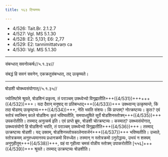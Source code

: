 ```yaml
---
title: १६३ टिप्पणयः

---
```

- 4/526: Tait.Br. 2.1.2.7
- 4/527: Vgl. MS 5.1.30
- 4/528: E2: 5,131; E6: 2,77
- 4/529: E2: tannimittatvaṃ ca
- 4/530: Vgl. MS 5.1.30

____________________________________________


संबन्धात् सवनोत्कर्षः//५.१.३४//

संबद्धं हि सवनं सवनेन, एकक्रतुसंबन्धात्, तद् उत्कृष्यते।


____________________________________________


षोडशी चोक्थ्यसंयोगात्//५.१.३५//

ज्योतिष्टोमे श्रूयते, षोडशिनं प्रकृत्य, तं पराञ्चम् उक्थ्येभ्यो विगृह्णातीति+++({4/531})++++++({4/532})+++। यदा दैवान् मनुषाद् वा प्रतिबन्धाद्+++({4/533})+++ उक्थ्यान्य् उत्कृष्यन्ते, किं तदा षोडश्य् उत्कृष्टव्यः+++({4/534})+++, नेति भवति संशयः। किं प्राप्तम्? नोत्क्रष्टव्यः। कुतः? एवं स्तोत्रं स्वस्मिन् काले षोडशिनः कृतं भविष्यतीति, समयाध्युषिते सूर्ये षोडशिनस्तोत्रम्+++({4/535})+++ उपकरोतीति। तस्माद् अनुत्कर्ष इति।
एवं प्राप्ते ब्रूमः, षोडशी चोत्क्रष्टव्यः। कस्मात्? उक्थ्यसंयोगात्, उक्थ्यसंयोगो हि षोडशिनो भवति, तं पराञ्चम् उक्थ्येभ्यो विगृह्णातीति+++({4/536})+++। तस्माद् उत्क्रष्टव्यः षोडशी। यद् उक्तम्, षोडशिनस्तोत्रकालेनावर्जनं+++({4/537})+++ भविष्यतीति। उच्यते, स्तोत्रक्रमम् अनुरुध्यमानस्य प्रधानक्रमो विरुध्येत। तस्मान् न स्तोत्रक्रमो ऽनुरोद्धव्यः, उभयं न शक्यम् अनुगृहीतुम्+++({4/538})+++, ग्रहं वा गृहीत्वा चमसं वोन्नीय स्तोत्रम् उपाकरोतीति [५५६]+++({4/539})+++ श्रूयते। तस्माद् उत्क्रष्टव्यः षोडशीति।
